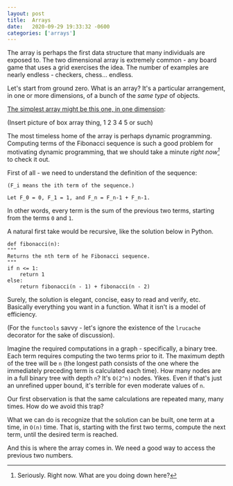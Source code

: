 ```yaml
---
layout: post
title:  Arrays
date:   2020-09-29 19:33:32 -0600
categories: ['arrays']
---
```


The array is perhaps the first data structure that many individuals
are exposed to. The two dimensional array is extremely common - any
board game that uses a grid exercises the idea. The number of
examples are nearly endless - checkers, chess... endless.

Let's start from ground zero. What is an array? It's a particular
arrangement, in one or more dimensions, of a bunch of the _same
type_ of objects.

[The simplest array might be this one, in one dimension]:

(Insert picture of box array thing, 1 2 3 4 5 or such)

The most timeless home of the array is perhaps dynamic
programming. Computing terms of the Fibonacci sequence is such a
good problem for motivating dynamic programming, that we should
take a minute _right now[^1]_ to check it out.

First of all - we need to understand the definition of the sequence:

    (F_i means the ith term of the sequence.)
    
    Let F_0 = 0, F_1 = 1, and F_n = F_n-1 + F_n-1.

In other words, every term is the sum of the previous two terms,
starting from the terms `0` and `1`.

A natural first take would be recursive, like the solution below in
Python.

    def fibonacci(n):
    """
    Returns the nth term of he Fibonacci sequence.
    """
    if n <= 1:
        return 1
    else:
        return fibonacci(n - 1) + fibonacci(n - 2)

Surely, the solution is elegant, concise, easy to read and verify,
etc. Basically everything you want in a function. What it isn't
is a model of efficiency.

(For the `functools` savvy - let's ignore the existence
of the `lrucache` decorator for the sake of discussion).

Imagine the required computations in a graph - specifically, a
binary tree. Each term requires computing the two terms prior to
it. The maximum depth of the tree will be `n` (the longest path
consists of the one where the immediately preceding term is
calculated each time). How many nodes are in a full binary tree
with depth `n`? It's `O(2^n)` nodes. Yikes. Even if that's just an
unrefined upper bound, it's terrible for even moderate values of
`n`.

Our first observation is that the same calculations are repeated
many, many times. How do we avoid this trap?

What we can do is recognize that the solution can be built, one
term at a time, in `O(n)` time. That is, starting with the first
two terms, compute the next term, until the desired term is reached.

And this is where the array comes in. We need a good way to access
the previous two numbers.

[^1]: Seriously. Right now. What are you doing down here?

[The simplest array might be this one, in one dimension]:https://www.youtube.com/watch?v=4J9MRYJz9-4
